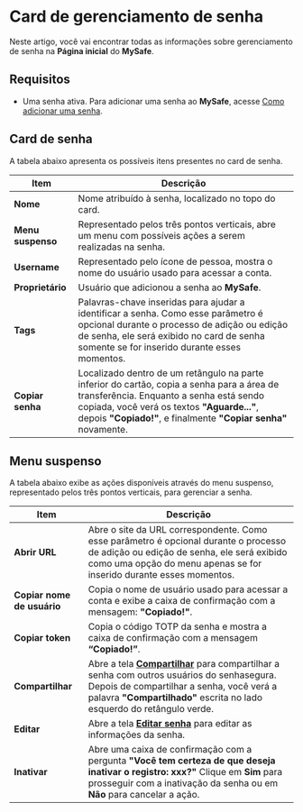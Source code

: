 # Card de gerenciamento de senha

Neste artigo, você vai encontrar todas as informações sobre gerenciamento de senha na **Página inicial** do **MySafe**. 

## Requisitos

* Uma senha ativa. Para adicionar uma senha ao **MySafe**, acesse [Como adicionar uma senha](/v3-32/docs/pt/mysafe-passwords-add).

## Card de senha
A tabela abaixo apresenta os possíveis itens presentes no card de senha. 


| Item | Descrição |
| --- | --- |
| **Nome** | Nome atribuído à senha, localizado no topo do card. |
| **Menu suspenso** | Representado pelos três pontos verticais, abre um menu com possíveis ações a serem realizadas na senha. |
| **Username** | Representado pelo ícone de pessoa, mostra o nome do usuário usado para acessar a conta. |
| **Proprietário** | Usuário que adicionou a senha ao **MySafe**. |
| **Tags** | Palavras-chave inseridas para ajudar a identificar a senha. Como esse parâmetro é opcional durante o processo de adição ou edição de senha, ele será exibido no card de senha somente se for inserido durante esses momentos. |
| **Copiar senha** | Localizado dentro de um retângulo na parte inferior do cartão, copia a senha para a área de transferência. Enquanto a senha está sendo copiada, você verá os textos **"Aguarde..."**, depois **"Copiado!"**, e finalmente **"Copiar senha"** novamente. |

## Menu suspenso

A tabela abaixo exibe as ações disponíveis através do menu suspenso, representado pelos três pontos verticais, para gerenciar a senha.


| Item | Descrição |
| --- | --- |
| **Abrir URL** | Abre o site da URL correspondente. Como esse parâmetro é opcional durante o processo de adição ou edição de senha, ele será exibido como uma opção do menu apenas se for inserido durante esses momentos. |
| **Copiar nome de usuário** | Copia o nome de usuário usado para acessar a conta e exibe a caixa de confirmação com a mensagem: **"Copiado!"**. |
| **Copiar token** | Copia o código TOTP da senha e mostra a caixa de confirmação com a mensagem **“Copiado!”**. |
| **Compartilhar** | Abre a tela **[Compartilhar](/v3-32/docs/pt/mysafe-passwords-share)** para compartilhar a senha com outros usuários do senhasegura. Depois de compartilhar a senha, você verá a palavra **"Compartilhado"** escrita no lado esquerdo do retângulo verde. |
| **Editar** | Abre a tela **[Editar senha](/v3-32/docs/pt/mysafe-add-edit-password-screens)** para editar as informações da senha. |
| **Inativar** | Abre uma caixa de confirmação com a pergunta **"Você tem certeza de que deseja inativar o registro: xxx?"** Clique em **Sim** para prosseguir com a inativação da senha ou em **Não** para cancelar a ação. |



